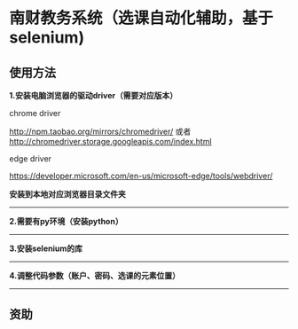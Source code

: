 # 南财教务系统（选课自动化辅助，基于selenium)  

## 使用方法  

__1.安装电脑浏览器的驱动driver（需要对应版本）__
  
  chrome driver
  
  <http://npm.taobao.org/mirrors/chromedriver/>
  或者
  <http://chromedriver.storage.googleapis.com/index.html>
  
  edge driver
  
  <https://developer.microsoft.com/en-us/microsoft-edge/tools/webdriver/>
  
__安装到本地对应浏览器目录文件夹__
___

__2.需要有py环境（安装python）__
___

__3.安装selenium的库__
___

__4.调整代码参数（账户、密码、选课的元素位置）__
___
## 资助

